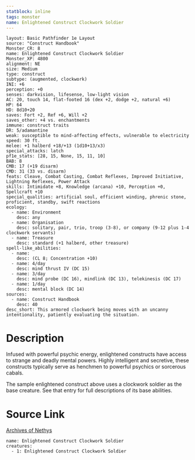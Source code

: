 ```yaml
---
statblock: inline
tags: monster
name: Enlightened Construct Clockwork Soldier
---
```

```statblock
layout: Basic Pathfinder 1e Layout
source: "Construct Handbook"
Monster_CR: 8
name: Enlightened Construct Clockwork Soldier
Monster_XP: 4800
alignment: NE
size: Medium
type: construct
subtype: (augmented, clockwork)
INI: +6
perception: +0
senses: darkvision, lifesense, low-light vision
AC: 20, touch 14, flat-footed 16 (dex +2, dodge +2, natural +6)
HP: 64
HD: 8d10+20
saves: Fort +2, Ref +6, Will +2
saves_other: +4 vs. enchantments
immune: construct traits
DR: 5/adamantine
weak: susceptible to mind-affecting effects, vulnerable to electricity
speed: 30 ft.
melee: +1 halberd +18/+13 (1d10+13/x3)
special_attacks: latch
pf1e_stats: [28, 15, None, 15, 11, 10]
BAB: 8
CMB: 17 (+19 disarm)
CMD: 31 (33 vs. disarm)
feats: Cleave, Combat Casting, Combat Reflexes, Improved Initiative, Lightning Reflexes, Power Attack
skills: Intimidate +8, Knowledge (arcana) +10, Perception +0, Spellcraft +10
special_qualities: artificial soul, efficient winding, phrenic stone, proficient, standby, swift reactions
ecology:
  - name: Environment
    desc: any
  - name: Organisation
    desc: solitary, pair, trio, troop (3-8), or company (9-12 plus 1-4 clockwork servants)
  - name: Treasure
    desc: standard (+1 halberd, other treasure)
spell-like_abilities:
  - name:
    desc: (CL 8; Concentration +10)
  - name: 4/day
    desc: mind thrust IV (DC 15)
  - name: 3/day
    desc: mind probe (DC 16), mindlink (DC 13), telekinesis (DC 17)
  - name: 1/day
    desc: mental block (DC 14)
sources:
  - name: Construct Handbook
    desc: 40
desc_short: This armored clockwork being moves with an uncanny intentionality, patiently evaluating the situation.
```
# Description
Infused with powerful psychic energy, enlightened constructs have access to strange and deadly mental powers. Highly intelligent and secretive, these constructs typically serve as henchmen to powerful psychics or sorcerous cabals.

 The sample enlightened construct above uses a clockwork soldier as the base creature. See that entry for full descriptions of its base abilities.
# Source Link
[Archives of Nethys](https://aonprd.com/MonsterDisplay.aspx?ItemName=Enlightened%20Construct%20Clockwork%20Soldier)
```encounter-table
name: Enlightened Construct Clockwork Soldier
creatures:
  - 1: Enlightened Construct Clockwork Soldier
```
